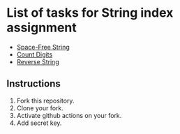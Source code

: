 # List of tasks for String index assignment

<!-- Link for task.md -->
- [Space-Free String](task1.md)
- [Count Digits](task2.md)
- [Reverse String](task3.md)

## Instructions

1. Fork this repository.
2. Clone your fork.
3. Activate github actions on your fork.
4. Add secret key.